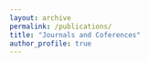 ```yaml
---
layout: archive
permalink: /publications/
title: "Journals and Coferences"
author_profile: true
---
```

